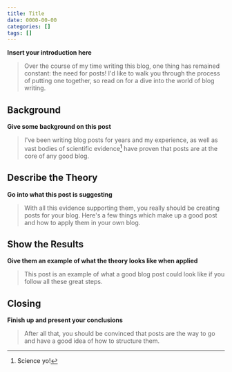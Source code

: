```yaml
---
title: Title
date: 0000-00-00
categories: []
tags: []
---
```


**Insert your introduction here**

> Over the course of my time writing this blog, one thing has
> remained constant: the need for posts! I'd like to walk you
> through the process of putting one together, so read on for
> a dive into the world of blog writing.

<!--more-->

## Background

**Give some background on this post**

> I've been writing blog posts for years and my experience,
> as well as vast bodies of scientific evidence[^1] have proven
> that posts are at the core of any good blog.

## Describe the Theory

**Go into what this post is suggesting**

> With all this evidence supporting them, you really should
> be creating posts for your blog. Here's a few things which
> make up a good post and how to apply them in your own blog.

## Show the Results

**Give them an example of what the theory looks like when applied**

> This post is an example of what a good blog post could look
> like if you follow all these great steps.

## Closing

**Finish up and present your conclusions**

> After all that, you should be convinced that posts are the
> way to go and have a good idea of how to structure them.

[^1]: Science yo!